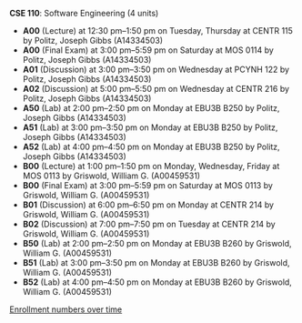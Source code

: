 **CSE 110**: Software Engineering (4 units)

- **A00** (Lecture) at 12:30 pm–1:50 pm on Tuesday, Thursday at CENTR 115 by Politz, Joseph Gibbs (A14334503)
- **A00** (Final Exam) at 3:00 pm–5:59 pm on Saturday at MOS 0114 by Politz, Joseph Gibbs (A14334503)
- **A01** (Discussion) at 3:00 pm–3:50 pm on Wednesday at PCYNH 122 by Politz, Joseph Gibbs (A14334503)
- **A02** (Discussion) at 5:00 pm–5:50 pm on Wednesday at CENTR 216 by Politz, Joseph Gibbs (A14334503)
- **A50** (Lab) at 2:00 pm–2:50 pm on Monday at EBU3B B250 by Politz, Joseph Gibbs (A14334503)
- **A51** (Lab) at 3:00 pm–3:50 pm on Monday at EBU3B B250 by Politz, Joseph Gibbs (A14334503)
- **A52** (Lab) at 4:00 pm–4:50 pm on Monday at EBU3B B250 by Politz, Joseph Gibbs (A14334503)
- **B00** (Lecture) at 1:00 pm–1:50 pm on Monday, Wednesday, Friday at MOS 0113 by Griswold, William G. (A00459531)
- **B00** (Final Exam) at 3:00 pm–5:59 pm on Saturday at MOS 0113 by Griswold, William G. (A00459531)
- **B01** (Discussion) at 6:00 pm–6:50 pm on Monday at CENTR 214 by Griswold, William G. (A00459531)
- **B02** (Discussion) at 7:00 pm–7:50 pm on Tuesday at CENTR 214 by Griswold, William G. (A00459531)
- **B50** (Lab) at 2:00 pm–2:50 pm on Monday at EBU3B B260 by Griswold, William G. (A00459531)
- **B51** (Lab) at 3:00 pm–3:50 pm on Monday at EBU3B B260 by Griswold, William G. (A00459531)
- **B52** (Lab) at 4:00 pm–4:50 pm on Monday at EBU3B B260 by Griswold, William G. (A00459531)

[Enrollment numbers over time](./CSE110.tsv)
